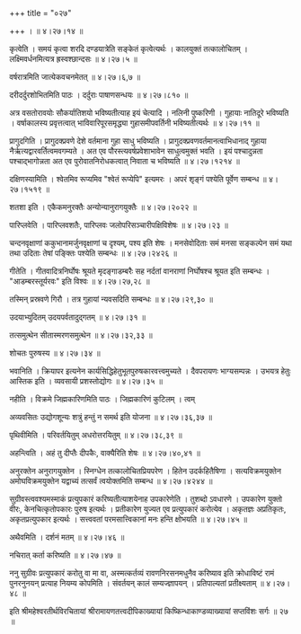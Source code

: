 +++
title = "०२७"

+++
।  ॥  ४।२७।१४  ॥   

  

कृत्वेति । समयं कृत्वा शरदि दण्डयात्रेति सङ्केतं कृत्वेत्यर्थः । कालयुक्तं तत्कालोचितम् । लक्ष्मिवर्धनमित्यत्र ह्रस्वश्छान्दसः  ॥  ४।२७।५  ॥   

  

वर्षरात्रमिति जात्येकवचनमेतत्  ॥  ४।२७।६,७  ॥   

  

दरीदर्दुरशोभितमिति पाठः । दर्दुराः पाषाणसन्धयः  ॥  ४।२७।८१०  ॥   

  

अत्र वसतोरावयोः सौकर्यातिशयो भविष्यतीत्याह इयं चेत्यादि । नलिनी पुष्करिणी । गुहायाः नातिदूरे भविष्यति । वर्षाकालस्य प्रवृत्तत्वात् भाविवारिपूरसमृद्ध्या गुहासमीपवर्तिनी भविष्यतीत्यर्थः  ॥  ४।२७।११  ॥   

  

प्रागुदगिति । प्रागुदक्प्रवणे देशे वर्तमाना गुहा साधु भविष्यति । प्रागुदक्प्रवणवर्तमानत्वाभिधानाद् गुहाया नैर्ऋत्यद्वारवर्तित्वमवगम्यते । अत एव पौरस्त्यवर्षप्रवेशाभावेन साधुत्वमुक्तं भवति । इयं पश्चादुन्नता पश्चाद्भागोन्नता अत एव पुरोवातनिरोधकत्वात् निवाता च भविष्यति  ॥  ४।२७।१२१४  ॥   

  

दक्षिणस्यामिति । श्वेतमिव रूप्यमिव "श्वेतं रूप्येपि" इत्यमरः । अपरं शृङ्गं पश्येति पूर्वेण सम्बन्ध  ॥  ४।२७।१५१९  ॥   

  

शतशा इति । एकैकमनुरक्तैः अन्योन्यानुरागयुक्तैः  ॥  ४।२७।२०२२  ॥   

  

पारिप्लवेति । पारिप्लवशतैः, पारिप्लवः जलोपरिसञ्चारीपक्षिविशेषः  ॥  ४।२७।२३  ॥   

  

चन्दनवृक्षाणां ककुभानामर्जुनवृक्षाणां च दृश्यम्, पश्य इति शेषः । मनसेवोदिताः समं मनसा सङ्कल्पेन समं यथा तथा उदिताः तेषां पङ्क्तिः पश्येति सम्बन्धः  ॥  ४।२७।२४२६  ॥   

  

गीतेति । गीतवादित्रनिर्घोषः श्रूयते मृदङ्गाडम्बरैः सह नर्दतां वानराणां निर्घोषश्च श्रूयत इति सम्बन्धः । "आडम्बरस्तूर्यरवः" इति विश्वः  ॥  ४।२७।२७,२८  ॥   

  

तस्मिन् प्रस्रवणे गिरौ । तत्र गुहायां न्यवसदिति सम्बन्धः  ॥  ४।२७।२९,३०  ॥   

  

उदयाभ्युदितम् उदयपर्वतादुद्गतम्  ॥  ४।२७।३१  ॥   

  

तत्समुत्थेन सीतास्मरणसमुत्थेन  ॥  ४।२७।३२,३३  ॥   

  

शोचतः पुरुषस्य  ॥  ४।२७।३४  ॥   

  

भवानिति । क्रियापर इत्यनेन कार्यसिद्धिहेतुभूतपुरुषकारवत्त्वमुच्यते । दैवपरायणः भाग्यसम्पन्नः । उभयत्र हेतुः आस्तिक इति । व्यवसायी प्रशस्तोद्योगः  ॥  ४।२७।३५  ॥   

  

नहीति । विक्रमे जिह्मकारिणमिति पाठः । जिह्मकारिणं कुटिलम् । त्वम्  

अव्यवसितः उद्योगशून्यः शत्रुं हन्तुं न समर्थ इति योजना  ॥  ४।२७।३६,३७  ॥   

  

पृथिवीमिति । परिवर्तयितुम् अधरोत्तरयितुम्  ॥  ४।२७।३८,३९  ॥   

  

अहन्त्विति । अहं तु दीप्तैः दीपकैः, वाक्यैरिति शेषः  ॥  ४।२७।४०,४१  ॥   

  

अनुरक्तेन अनुरागयुक्तेन । स्निग्धेन तत्कालोचितप्रियपरेण । हितेन उदर्कहितैषिणा । सत्यविक्रमयुक्तेन अमोघविक्रमयुक्तेन यद्वाच्यं तत्सर्वं त्वयोक्तमिति सम्बन्ध  ॥  ४।२७।४२४४  ॥   

  

सुग्रीवस्त्ववश्यमस्माकं प्रत्युपकारं करिष्यतीत्याशयेनाह उपकारेणेति । तुशब्दो ऽवधारणे । उपकारेण युक्तो वीरः, केनचित्कृतोपकारः पुरुष इत्यर्थः । प्रतीकारेण युज्यत एव प्रत्युपकारं करोत्येव । अकृतज्ञः अप्रतिकृतः, अकृतप्रत्युपकार इत्यर्थः । सत्त्ववतां परमसात्त्विकानां मनः हन्ति क्षोभयति  ॥  ४।२७।४५  ॥   

  

अथैवमिति । दर्शनं मतम्  ॥  ४।२७।४६  ॥   

  

नचिरात् कर्ता करिष्यति  ॥  ४।२७।४७  ॥   

  

ननु सुग्रीवः प्रत्युपकारं करोतु वा मा वा, अस्मत्कर्तव्यं रावणनिरसनमधुनैव करिष्याव इति क्रोधाविष्टं रामं पुनरनुनयन् प्रत्याह नियम्य कोपमिति । संवर्तयन् कालं सम्यज्ज्ञापयन् । प्रतिपाल्यतां प्रतीक्ष्यताम्  ॥  ४।२७।४८  ॥   

  

इति श्रीमहेश्वरतीर्थविरचितायां श्रीरामायणतत्त्वदीपिकाख्यायां किष्किन्धाकाण्डव्याख्यायां सप्तविंशः सर्गः  ॥  २७  ॥   

  

